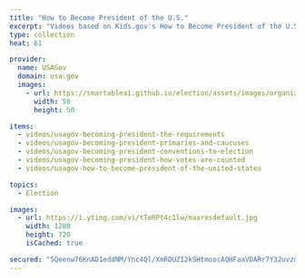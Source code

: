 ```yaml
---
title: "How to Become President of the U.S."
excerpt: "Videos based on Kids.gov's How to Become President of the U.S. poster."
type: collection
heat: 61

provider:
  name: USAGov
  domain: usa.gov
  images:
    - url: https://smartableai.github.io/election/assets/images/organizations/usa.gov-50x50.jpg
      width: 50
      height: 50

items:
  - videos/usagov-becoming-president-the-requirements
  - videos/usagov-becoming-president-primaries-and-caucuses
  - videos/usagov-becoming-president-conventions-to-election
  - videos/usagov-becoming-president-how-votes-are-counted
  - videos/usagov-how-to-become-president-of-the-united-states

topics:
  - Election

images:
  - url: https://i.ytimg.com/vi/tTeRPt4c1lw/maxresdefault.jpg
    width: 1280
    height: 720
    isCached: true

secured: "5Qeenw76KnAD1eddNM/Ync4Ql/XmRDUZI2kSHtmoocAQHFaaVDARr7Y32uvzm/7/nZligC5H29R2zkgBkzOqQ6w4s3hf90Wz3zSpskus9CBto4KszVMQK0PTk0Wyd3HniNkV6+wq5y7V9fpICQYKmErhZlPvRXCldi5RV0Bm0aSQiKxjgO+40lKYCVWaOWHJAt+PlVZsFRZnVYwd8BEgTxO7JfWS6aLxx3q+S+rcXW+GylkMHsWwI7ZZNTjPQNRflW4mc1as8JpV10hdKjkTTqVIahRTDTekwnXRMRSKltGy0H/DmD9YbIUho+Ck7cE6eeDOWgwh05Pl6sB31yagodyNN5imScIIZ9wxUEx0cCA=;5LbLsK4goK3ZQTNL1l/Opg=="
---
```


